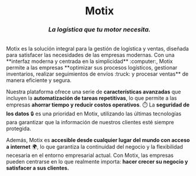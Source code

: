# <center>Motix</center>
### <center>_La logística que tu motor necesita._</center>
<br>
Motix es la solución integral para la gestión de logística y ventas, 
diseñada para satisfacer las necesidades de las empresas modernas. 
Con una **interfaz moderna y centrada en la simplicidad** :computer:, 
Motix permite a las empresas **optimizar sus procesos logísticos, 
gestionar inventarios, realizar seguimientos de envíos :truck: y 
procesar ventas** de manera eficiente y segura.

Nuestra plataforma ofrece una serie de **características avanzadas** que 
incluyen la **automatización de tareas repetitivas**, lo que permite a 
las empresas **ahorrar tiempo y reducir costos operativos**. :stopwatch: La 
**seguridad de los datos** :lock: es una prioridad en Motix, utilizando las 
últimas tecnologías para garantizar que la información de nuestros clientes 
esté siempre protegida.

Además, Motix es **accesible desde cualquier lugar del mundo con acceso a 
internet** :earth_africa:, lo que garantiza la continuidad del negocio y 
la flexibilidad necesaria en el entorno empresarial actual. Con Motix, 
las empresas pueden centrarse en lo que realmente importa: **hacer crecer 
su negocio y satisfacer a sus clientes.**

